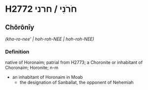# H2772 חֹרֹנִי / חרני

## Chôrônîy

_(kho-ro-nee' | hoh-roh-NEE | hoh-roh-NEE)_

### Definition

native of Horonaim; patrial from H2773; a Choronite or inhabitant of Choronaim; Horonite; n-m

- an inhabitant of Horonaim in Moab
  - the designation of Sanballat, the opponent of Nehemiah
